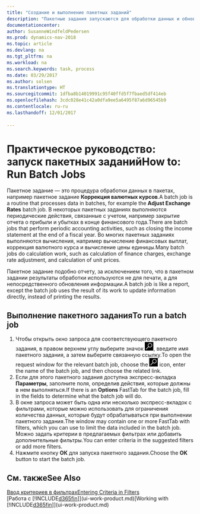 ```yaml
---
title: "Создание и выполнение пакетных заданий"
description: "Пакетные задания запускаются для обработки данных и обновления информации, например для выполнения периодических действий и других расчетов."
documentationcenter: 
author: SusanneWindfeldPedersen
ms.prod: dynamics-nav-2018
ms.topic: article
ms.devlang: na
ms.tgt_pltfrm: na
ms.workload: na
ms.search.keywords: task, process
ms.date: 03/29/2017
ms.author: solsen
ms.translationtype: HT
ms.sourcegitcommit: 1dfba8b14019991c95f40ffd5f7fbaed5df414eb
ms.openlocfilehash: 3cdc028e41c42a0dfa9ee5a6495f87a6d96545b9
ms.contentlocale: ru-ru
ms.lasthandoff: 12/01/2017

---
```

# <a name="how-to-run-batch-jobs"></a><span data-ttu-id="62e74-103">Практическое руководство: запуск пакетных заданий</span><span class="sxs-lookup"><span data-stu-id="62e74-103">How to: Run Batch Jobs</span></span>
<span data-ttu-id="62e74-104">Пакетное задание — это процедура обработки данных в пакетах, например пакетное задание **Коррекция валютных курсов**.</span><span class="sxs-lookup"><span data-stu-id="62e74-104">A batch job is a routine that processes data in batches, for example the **Adjust Exchange Rates** batch job.</span></span> <span data-ttu-id="62e74-105">В некоторых пакетных заданиях выполняются периодические действия, связанные с учетом, например закрытие отчета о прибыли и убытках в конце финансового года.</span><span class="sxs-lookup"><span data-stu-id="62e74-105">There are batch jobs that perform periodic accounting activities, such as closing the income statement at the end of a fiscal year.</span></span> <span data-ttu-id="62e74-106">Во многих пакетных заданиях выполняются вычисления, например вычисление финансовых выплат, коррекция валютного курса и вычисление цены единицы.</span><span class="sxs-lookup"><span data-stu-id="62e74-106">Many batch jobs do calculation work, such as calculation of finance charges, exchange rate adjustment, and calculation of unit prices.</span></span>

<span data-ttu-id="62e74-107">Пакетное задание подобно отчету, за исключением того, что в пакетном задании результаты обработки используются не для печати, а для непосредственного обновления информации.</span><span class="sxs-lookup"><span data-stu-id="62e74-107">A batch job is like a report, except the batch job uses the result of its work to update information directly, instead of printing the results.</span></span>

## <a name="to-run-a-batch-job"></a><span data-ttu-id="62e74-108">Выполнение пакетного задания</span><span class="sxs-lookup"><span data-stu-id="62e74-108">To run a batch job</span></span>
1. <span data-ttu-id="62e74-109">Чтобы открыть окно запроса для соответствующего пакетного задания, в правом верхнем углу выберите значок ![Поиск страницы или отчета](media/ui-search/search_small.png "Значок поиска страницы или отчета"), введите имя пакетного задания, а затем выберите связанную ссылку.</span><span class="sxs-lookup"><span data-stu-id="62e74-109">To open the request window for the relevant batch job, choose the ![Search for Page or Report](media/ui-search/search_small.png "Search for Page or Report icon") icon, enter the name of the batch job, and then choose the related link.</span></span>
2. <span data-ttu-id="62e74-110">Если для этого пакетного задания доступна экспресс-вкладка **Параметры**, заполните поля, определив действия, которые должны в нем выполняться.</span><span class="sxs-lookup"><span data-stu-id="62e74-110">If there is an **Options** FastTab for the batch job, fill in the fields to determine what the batch job will do.</span></span>
3. <span data-ttu-id="62e74-111">В окне запроса может быть одна или несколько экспресс-вкладок с фильтрами, которые можно использовать для ограничения количества данных, которые будут обрабатываться при выполнении пакетного задания.</span><span class="sxs-lookup"><span data-stu-id="62e74-111">The window may contain one or more FastTab with filters, which you can use to limit the data included in the batch job.</span></span> <span data-ttu-id="62e74-112">Можно задать критерии в предлагаемых фильтрах или добавить дополнительные фильтры.</span><span class="sxs-lookup"><span data-stu-id="62e74-112">You can enter criteria in the suggested filters or add more filters.</span></span>
4. <span data-ttu-id="62e74-113">Нажмите кнопку **ОК** для запуска пакетного задания.</span><span class="sxs-lookup"><span data-stu-id="62e74-113">Choose the **OK** button to start the batch job.</span></span>

## <a name="see-also"></a><span data-ttu-id="62e74-114">См. также</span><span class="sxs-lookup"><span data-stu-id="62e74-114">See Also</span></span>
[<span data-ttu-id="62e74-115">Ввод критериев в фильтрах</span><span class="sxs-lookup"><span data-stu-id="62e74-115">Entering Criteria in Filters</span></span>](ui-enter-criteria-filters.md)  
<span data-ttu-id="62e74-116">[Работа с [!INCLUDE[d365fin](includes/d365fin_md.md)]](ui-work-product.md)</span><span class="sxs-lookup"><span data-stu-id="62e74-116">[Working with [!INCLUDE[d365fin](includes/d365fin_md.md)]](ui-work-product.md)</span></span>

